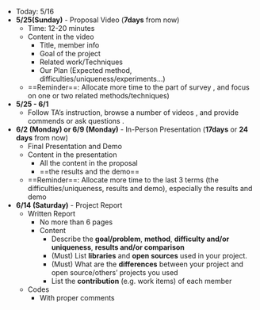 - Today: 5/16
- **5/25(Sunday)** - Proposal Video (**7days** from now)
	- Time: 12-20 minutes
	- Content in the video
		- Title, member info
		- Goal of the project
		- Related work/Techniques
		- Our Plan (Expected method, difficulties/uniqueness/experiments...)
	- ==Reminder==: Allocate more time to the part of survey , and focus on one or two related methods/techniques)
- **5/25 - 6/1**
	- Follow TA’s instruction, browse a number of videos , and provide commends or ask questions .
- **6/2 (Monday) or 6/9 (Monday)** - In-Person Presentation (**17days** or **24 days** from now)
	- Final Presentation and Demo
	- Content in the presentation
		- All the content in the proposal
		- ==the results and the demo==
	- ==Reminder==: Allocate more time to the last 3 terms (the difficulties/uniqueness, results and demo), especially the results and demo
- **6/14 (Saturday)** - Project Report
	- Written Report
		- No more than 6 pages
		- Content
			- Describe the **goal/problem**, **method**, **difficulty and/or uniqueness**, **results and/or comparison**
			- (Must) List **libraries** and **open sources** used in your project.
			- (Must) What are the **differences** between your project and open source/others’ projects you used
			- List the **contribution** (e.g. work items) of each member
	- Codes
		- With proper comments